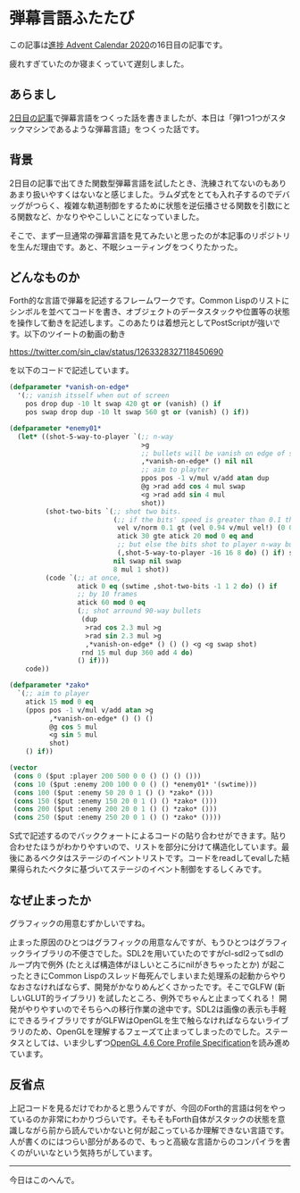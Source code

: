 # 弾幕言語ふたたび

この記事は[進捗 Advent Calendar 2020](https://github.com/t-sin/shinchoku-advent-calendar-2020)の16日目の記事です。

疲れすぎていたのか寝まくっていて遅刻しました。

## あらまし

[2日目の記事](https://github.com/t-sin/shinchoku-advent-calendar-2020/blob/master/articles/2020-12-02.md)で弾幕言語をつくった話を書きましたが、本日は「弾1つ1つがスタックマシンであるような弾幕言語」をつくった話です。

## 背景

2日目の記事で出てきた関数型弾幕言語を試したとき、洗練されてないのもありあまり扱いやすくはないなと感じました。ラムダ式をとても入れ子するのでデバッグがつらく、複雑な軌道制御をするために状態を逆伝播させる関数を引数にとる関数など、かなりややこしいことになっていました。

そこで、まず一旦通常の弾幕言語を見てみたいと思ったのが本記事のリポジトリを生んだ理由です。あと、不眠シューティングをつくりたかった。

## どんなものか

Forth的な言語で弾幕を記述するフレームワークです。Common Lispのリストにシンボルを並べてコードを書き、オブジェクトのデータスタックや位置等の状態を操作して動きを記述します。このあたりは着想元としてPostScriptが強いです。以下のツイートの動画の動き

https://twitter.com/sin_clav/status/1263328327118450690

を以下のコードで記述しています。

```lisp
(defparameter *vanish-on-edge*
  '(;; vanish itsself when out of screen
    pos drop dup -10 lt swap 420 gt or (vanish) () if
    pos swap drop dup -10 lt swap 560 gt or (vanish) () if))

(defparameter *enemy01*
  (let* ((shot-5-way-to-player `(;; n-way
                                 >g
                                 ;; bullets will be vanish on edge of screen
                                 ,*vanish-on-edge* () nil nil
                                 ;; aim to playter
                                 ppos pos -1 v/mul v/add atan dup
                                 @g >rad add cos 4 mul swap
                                 <g >rad add sin 4 mul
                                 shot))
         (shot-two-bits `(;; shot two bits.
                          (;; if the bits' speed is greater than 0.1 then decrease its speed otherwise stops
                           vel v/norm 0.1 gt (vel 0.94 v/mul vel!) (0 0 vel!) if
                           atick 30 gte atick 20 mod 0 eq and
                           ;; but else the bits shot to player n-way bullets.
                           (,shot-5-way-to-player -16 16 8 do) () if) swap () swap
                          nil swap nil swap
                          8 mul 1 shot))
         (code `(;; at once,
                 atick 0 eq (swtime ,shot-two-bits -1 1 2 do) () if
                 ;; by 10 frames
                 atick 60 mod 0 eq
                 (;; shot arround 90-way bullets
                  (dup
                   >rad cos 2.3 mul >g
                   >rad sin 2.3 mul >g
                   ,*vanish-on-edge* () () () <g <g swap shot)
                  rnd 15 mul dup 360 add 4 do)
                 () if)))
    code))

(defparameter *zako*
  `(;; aim to player
    atick 15 mod 0 eq
    (ppos pos -1 v/mul v/add atan >g
          ,*vanish-on-edge* () () ()
          @g cos 5 mul
          <g sin 5 mul
          shot)
    () if))

(vector
 (cons 0 ($put :player 200 500 0 0 () () () ()))
 (cons 10 ($put :enemy 200 100 0 0 () () *enemy01* '(swtime)))
 (cons 100 ($put :enemy 50 20 0 1 () () *zako* ()))
 (cons 150 ($put :enemy 150 20 0 1 () () *zako* ()))
 (cons 200 ($put :enemy 200 20 0 1 () () *zako* ()))
 (cons 250 ($put :enemy 250 20 0 1 () () *zako* ())))
```

S式で記述するのでバッククォートによるコードの貼り合わせができます。貼り合わせたほうがわかりやすいので、リストを部分に分けて構造化しています。最後にあるベクタはステージのイベントリストです。コードをreadしてevalした結果得られたベクタに基づいてステージのイベント制御をするしくみです。

## なぜ止まったか

グラフィックの用意むずかしいですね。

止まった原因のひとつはグラフィックの用意なんですが、もうひとつはグラフィックライブラリの不便さでした。SDL2を用いていたのですがcl-sdl2ってsdlのループ内で例外 (たとえば構造体がほしいところにnilがきちゃったとか) が起こったときにCommon Lispのスレッド毎死んでしまいまた処理系の起動からやりなおさなければならず、開発がかなりめんどくさかったです。そこでGLFW (新しいGLUT的ライブラリ) を試したところ、例外でちゃんと止まってくれる！ 開発がやりやすいのでそちらへの移行作業の途中です。SDL2は画像の表示も手軽にできるライブラリですがGLFWはOpenGLを生で触らなければならないライブラリのため、OpenGLを理解するフェーズて止まってしまったのでした。ステータスとしては、いま少しずつ[OpenGL 4.6 Core Profile Specification](https://www.khronos.org/registry/OpenGL/specs/gl/glspec46.core.pdf)を読み進めています。

## 反省点

上記コードを見るだけでわかると思うんですが、今回のForth的言語は何をやっているのか非常にわかりづらいです。そもそもForth自体がスタックの状態を意識しながら前から読んでいかないと何が起こっているか理解できない言語です。人が書くのにはつらい部分があるので、もっと高級な言語からのコンパイラを書くのがいいなという気持ちがしています。

---

今日はこのへんで。

